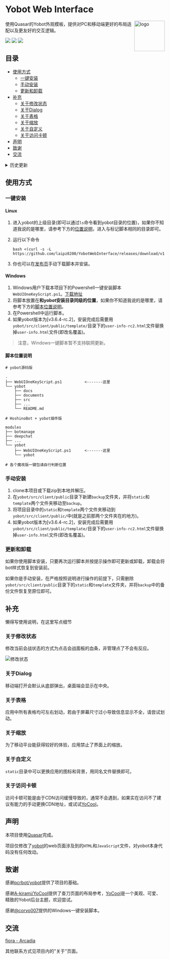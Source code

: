 # Yobot Web Interface

<img align="right" src="https://cdn.quasar.dev/app-icons/favicon-96x96.png" alt="logo" width="96px" />

使用Quasar的Yobot外观模板，提供对PC和移动端更好的布局适配以及更友好的交互逻辑。

<img src="https://img.shields.io/badge/Quasar_version-v1.13.1-lightgreen"/> <img src="https://img.shields.io/badge/Yobot_version-3.6.4-lightgrey" /> <img src="https://img.shields.io/badge/built_by---LAN---9cf"/>

## 目录

- [使用方式](#使用方式)
  - [一键安装](#一键安装)
  - [手动安装](#手动安装)
  - [更新和卸载](#更新和卸载)
- [补充](#补充)
  - [关于修改状态](#关于修改状态)
  - [关于Dialog](#关于dialog)
  - [关于表格](#关于表格)
  - [关于缩放](#关于缩放)
  - [关于自定义](#关于自定义)
  - [关于访问卡顿](#关于访问卡顿)
- [声明](#声明)
- [致谢](#致谢)
- [交流](#交流)

<details>
<summary>历史更新</summary>
    
2020/8/27

- 对`查刀`和`记录`页面的表格进行优化，具体改变如下：
  - 移动端`查刀`表格新增显示成员当日总伤害。![mobile_damage](https://ihs.arcadia.cool/laipz8200/H86Y0V.png?x-oss-process=style/zip)
  - 桌面端`查刀`表格新增`第一刀`、`第二刀`、`第三刀`、`造成伤害`四列，其中尾刀和补时刀伤害算为一刀，可在详情部分分别查看。![desktop_progress](https://ihs.arcadia.cool/laipz8200/eF670A.png?x-oss-process=style/zip)
  - 桌面端`记录`表格新增`第一刀`、`第二刀`、`第三刀`。![desktop_user](https://ihs.arcadia.cool/laipz8200/l5Fz5C.png?x-oss-process=style/zip)
  - 以上所有新增列均支持排序。

> 使用Linux一键脚本安装的用户可以直接使用脚本的`更新`功能进行更新。

2020/8/26

- 添加对yobot\[v3.6.4-rc.2\]版本的支持
- 添加了Linux一键安装脚本

![linux_script](https://ihs.arcadia.cool/laipz8200/JwbWar.png?x-oss-process=style/zip)

2020/8/25

- 添加Windows一键安装脚本

2020/8/21

- 更新了公会管理和成员管理页面

![group-manager](https://ihs.arcadia.cool/laipz8200/dWulAj.png?x-oss-process=style/zip)

- 更新了对linux用户更加友好的安装脚本

![shell](https://ihs.arcadia.cool/laipz8200/Screen%20Shot%202020-08-21%20at%2011.28.57%20PM.png?x-oss-process=style/zip)
</details>

## 使用方式

### 一键安装

#### Linux

1. 进入yobot的上级目录(即可以通过`ls`命令看到yobot目录的位置)，如果你不知道我说的是哪里，请参考下方的[位置说明](#脚本位置说明)，进入与标记脚本相同的目录即可。
2. 运行以下命令

    ```shell
    bash <(curl -s -L https://github.com/laipz8200/YobotWebInterface/releases/download/v1.0/WebUIOneKeyScript.sh)
    ```

3. 你也可以在[发布页](https://github.com/laipz8200/YobotWebInterface/releases)手动下载脚本并安装。

#### Windows

1. Windows用户下载本项目下的Powershell一键安装脚本`WebUIOneKeyScript.ps1`。[下载地址](https://github.com/laipz8200/YobotWebInterface/releases)
2. 将脚本放置在**和yobot安装目录同级的位置**，如果你不知道我说的是哪里，请参考下方的[脚本位置说明](#脚本位置说明)。
3. 在Powershell中运行脚本。
4. 如果yobot版本为[v3.6.4-rc.2]，安装完成后需要用`yobot/src/client/public/template/`目录下的`user-info-rc2.html`文件替换掉`user-info.html`文件(即改名覆盖)。

> 注意，Windows一键脚本暂不支持联网更新。

#### 脚本位置说明

```shell
# yobot源码版

.
├── WebUIOneKeyScript.ps1          <-------这里
└── yobot
    ├── docs
    ├── documents
    ├── src
    ├── ...
    └── README.md

# HoshinoBot + yobot插件版

modules
├── botmanage
├── deepchat
├── ...
└── yobot
    ├── WebUIOneKeyScript.ps1      <-------这里
    └── yobot

# 各个魔改版一键包请自行判断位置

```

### 手动安装

1. clone本项目或下载zip到本地并解压。
2. 在`yobot/src/client/public`目录下新建`backup`文件夹，并将`static`和`template`两个文件夹移动至`backup`。
3. 将项目目录中的`static`和`template`两个文件夹移动到`yobot/src/client/public/`中(就是之前那两个文件夹在的地方)。
4. 如果yobot版本为[v3.6.4-rc.2]，安装完成后需要用`yobot/src/client/public/template/`目录下的`user-info-rc2.html`文件替换掉`user-info.html`文件(即改名覆盖)。

### 更新和卸载

如果你使用脚本安装，只要再次运行脚本并按提示操作即可更新或卸载，卸载会将bot样式恢复到安装前。

如果你是手动安装，在严格按照说明进行操作的前提下，只需删除`yobot/src/client/public`目录下的`static`和`template`文件夹，并将`backup`中的备份文件恢复至原位即可。

## 补充

懒得写使用说明，在这里写点细节

### 关于修改状态

修改当前会战状态的方式为点击会战面板的血条，非管理点了不会有反应。

![修改状态](https://ihs.arcadia.cool/laipz8200/Screen%20Shot%202020-08-16%20at%206.08.55%20PM.png?x-oss-process=style/zip)

### 关于Dialog

移动端打开会默认从底部弹出，桌面端会显示在中央。

### 关于表格

应用中所有表格均可左右划动，若由于屏幕尺寸过小导致信息显示不全，请尝试划动。

### 关于缩放

为了移动平台能获得较好的体验，应用禁止了界面上的缩放。

### 关于自定义

`static`目录中可以更换应用的图标和背景，用同名文件替换即可。

### 关于访问卡顿

访问卡顿可能是由于CDN访问缓慢导致的，通常不会遇到，如果实在访问不了建议有能力的手动更换CDN地址，或试试[YoCool](https://github.com/A-kirami/YoCool)。

## 声明

本项目使用[Quasar](https://quasar.dev/)完成。

项目仅修改了[yobot](https://yobot.win/)的web页面涉及到的`HTML`和`JavaScript`文件，对yobot本身代码没有任何改动。

## 致谢

感谢[pcrbot/yobot](https://github.com/pcrbot/yobot)提供了项目的基础。

感谢[A-kirami/YoCool](https://github.com/A-kirami/YoCool)提供了查刀页面的布局参考，[YoCool](https://github.com/A-kirami/YoCool)是一个美观、可爱、精致的Yobot后台主题，欢迎尝试。

感谢[@corvo007](https://github.com/corvo007)提供的Windows一键安装脚本。

## 交流

[fiora - Arcadia](https://fiora.arcadia.cool/)

其他联系方式见项目内的"关于"页面。
